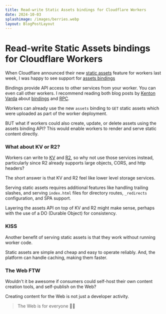 ```yaml
---
title: Read-write Static Assets bindings for Cloudflare Workers
date: 2024-10-03
splashimage: /images/berries.webp
layout: BlogPostLayout
---
```


# Read-write Static Assets bindings for Cloudflare Workers

When Cloudflare announced their new [static assets](https://jldec.me/blog/building-a-static-site-with-cloudflare-workers) feature for workers last week, I was happy to see support for [assets bindings](https://developers.cloudflare.com/workers/static-assets/binding/#binding)

Bindings provide API access to other services from your worker. You can even call other workers. I recommend reading both blog posts by [Kenton Varda](https://x.com/kentonvarda) about [bindings](https://blog.cloudflare.com/workers-environment-live-object-bindings/) and [RPC](https://blog.cloudflare.com/javascript-native-rpc/).

Workers can already use the new `assets` binding to `GET` static assets which were uploaded as part of the worker deployment.

BUT what if workers could also create, update, or delete assets using the assets binding API? This would enable workers to render and serve static content directly.

### What about KV or R2?

Workers can write to [KV](https://developers.cloudflare.com/kv/) and [R2](https://developers.cloudflare.com/r2), so why not use those services instead, particularly since R2 already supports large objects, CORS, and http headers?

The short answer is that KV and R2 feel like lower level storage services.

Serving static assets requires additional features like handling trailing slashes, and serving `index.html` files for directory routes, `_redirects` configuration, and SPA support.

Layering the assets API on top of KV and R2 might make sense, perhaps with the use of a DO (Durable Object) for consistency.

### KISS

Another benefit of serving static assets is that they work without running worker code.

Static assets are simple and cheap and easy to operate reliably. And, the platform can handle caching, making them faster.

### The Web FTW

Wouldn't it be awesome if consumers could self-host their own content creation tools, and self-publish on the Web?

Creating content for the Web is not just a developer activity.

> The Web is for everyone 🚀🚀